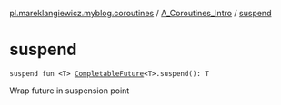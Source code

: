 [pl.mareklangiewicz.myblog.coroutines](../index.md) / [A_Coroutines_Intro](index.md) / [suspend](.)

# suspend

`suspend fun <T> `[`CompletableFuture`](http://docs.oracle.com/javase/6/docs/api/java/util/concurrent/CompletableFuture.html)`<T>.suspend(): T`

Wrap future in suspension point

